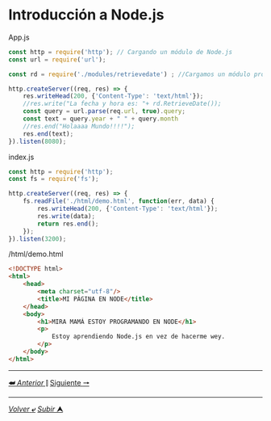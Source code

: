 # Introducción a Node.js

App.js
```JavaScript
const http = require('http'); // Cargando un módulo de Node.js
const url = require('url');

const rd = require('./modules/retrievedate') ; //Cargamos un módulo propio que esta en ./modules/retrievedate.js

http.createServer((req, res) => {
    res.writeHead(200, {'Content-Type': 'text/html'});
    //res.write("La fecha y hora es: "+ rd.RetrieveDate());
    const query = url.parse(req.url, true).query;
    const text = query.year + " " + query.month
    //res.end("Holaaaa Mundo!!!!");
    res.end(text);
}).listen(8080);
```

index.js
```JavaScript
const http = require('http');
const fs = require('fs');

http.createServer((req, res) => {
    fs.readFile('./html/demo.html', function(err, data) {
        res.writeHead(200, {'Content-Type': 'text/html'});
        res.write(data);
        return res.end();
    });
}).listen(3200);
```

/html/demo.html
````HTML
<!DOCTYPE html>
<html>
    <head>
        <meta charset="utf-8"/>
        <title>MI PÁGINA EN NODE</title>
    </head>
    <body>
        <h1>MIRA MAMÁ ESTOY PROGRAMANDO EN NODE</h1>
        <p>
            Estoy aprendiendo Node.js en vez de hacerme wey.
        </p>
    </body>
</html>

````

---

[**&#11176;** *Anterior* &#11007;](/03-Node.js/estructura-proyectos.md "Estructura de proyectos de Node.js") 
[Siguiente **&#129042;**](/03-Node.js/npm-package.md "NPM y Package JSON")

---

[*Volver* **&ldca;**](/README.md "Menu principal") 
[*Subir* **&#11165;**](# "Ir al título")